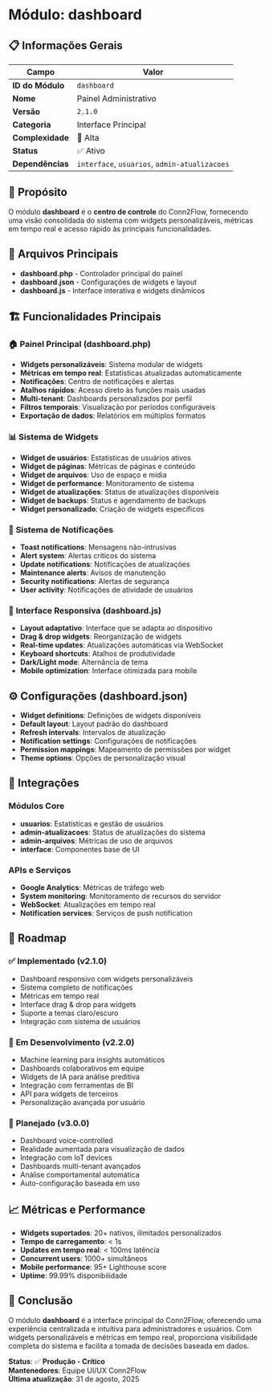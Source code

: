 # Módulo: dashboard

## 📋 Informações Gerais

| Campo | Valor |
|-------|-------|
| **ID do Módulo** | `dashboard` |
| **Nome** | Painel Administrativo |
| **Versão** | `2.1.0` |
| **Categoria** | Interface Principal |
| **Complexidade** | 🔴 Alta |
| **Status** | ✅ Ativo |
| **Dependências** | `interface`, `usuarios`, `admin-atualizacoes` |

## 🎯 Propósito

O módulo **dashboard** é o **centro de controle** do Conn2Flow, fornecendo uma visão consolidada do sistema com widgets personalizáveis, métricas em tempo real e acesso rápido às principais funcionalidades.

## 📁 Arquivos Principais

- **dashboard.php** - Controlador principal do painel
- **dashboard.json** - Configurações de widgets e layout
- **dashboard.js** - Interface interativa e widgets dinâmicos

## 🏗️ Funcionalidades Principais

### 🏠 **Painel Principal (dashboard.php)**
- **Widgets personalizáveis**: Sistema modular de widgets
- **Métricas em tempo real**: Estatísticas atualizadas automaticamente
- **Notificações**: Centro de notificações e alertas
- **Atalhos rápidos**: Acesso direto às funções mais usadas
- **Multi-tenant**: Dashboards personalizados por perfil
- **Filtros temporais**: Visualização por períodos configuráveis
- **Exportação de dados**: Relatórios em múltiplos formatos

### 📊 **Sistema de Widgets**
- **Widget de usuários**: Estatísticas de usuários ativos
- **Widget de páginas**: Métricas de páginas e conteúdo
- **Widget de arquivos**: Uso de espaço e mídia
- **Widget de performance**: Monitoramento de sistema
- **Widget de atualizações**: Status de atualizações disponíveis
- **Widget de backups**: Status e agendamento de backups
- **Widget personalizado**: Criação de widgets específicos

### 🔔 **Sistema de Notificações**
- **Toast notifications**: Mensagens não-intrusivas
- **Alert system**: Alertas críticos do sistema
- **Update notifications**: Notificações de atualizações
- **Maintenance alerts**: Avisos de manutenção
- **Security notifications**: Alertas de segurança
- **User activity**: Notificações de atividade de usuários

### 📱 **Interface Responsiva (dashboard.js)**
- **Layout adaptativo**: Interface que se adapta ao dispositivo
- **Drag & drop widgets**: Reorganização de widgets
- **Real-time updates**: Atualizações automáticas via WebSocket
- **Keyboard shortcuts**: Atalhos de produtividade
- **Dark/Light mode**: Alternância de tema
- **Mobile optimization**: Interface otimizada para mobile

## ⚙️ Configurações (dashboard.json)

- **Widget definitions**: Definições de widgets disponíveis
- **Default layout**: Layout padrão do dashboard
- **Refresh intervals**: Intervalos de atualização
- **Notification settings**: Configurações de notificações
- **Permission mappings**: Mapeamento de permissões por widget
- **Theme options**: Opções de personalização visual

## 🔗 Integrações

### Módulos Core
- **usuarios**: Estatísticas e gestão de usuários
- **admin-atualizacoes**: Status de atualizações do sistema
- **admin-arquivos**: Métricas de uso de arquivos
- **interface**: Componentes base de UI

### APIs e Serviços
- **Google Analytics**: Métricas de tráfego web
- **System monitoring**: Monitoramento de recursos do servidor
- **WebSocket**: Atualizações em tempo real
- **Notification services**: Serviços de push notification

## 🚀 Roadmap

### ✅ **Implementado (v2.1.0)**
- Dashboard responsivo com widgets personalizáveis
- Sistema completo de notificações
- Métricas em tempo real
- Interface drag & drop para widgets
- Suporte a temas claro/escuro
- Integração com sistema de usuários

### 🚧 **Em Desenvolvimento (v2.2.0)**
- Machine learning para insights automáticos
- Dashboards colaborativos em equipe
- Widgets de IA para análise preditiva
- Integração com ferramentas de BI
- API para widgets de terceiros
- Personalização avançada por usuário

### 🔮 **Planejado (v3.0.0)**
- Dashboard voice-controlled
- Realidade aumentada para visualização de dados
- Integração com IoT devices
- Dashboards multi-tenant avançados
- Análise comportamental automática
- Auto-configuração baseada em uso

## 📈 Métricas e Performance

- **Widgets suportados**: 20+ nativos, ilimitados personalizados
- **Tempo de carregamento**: < 1s
- **Updates em tempo real**: < 100ms latência
- **Concurrent users**: 1000+ simultâneos
- **Mobile performance**: 95+ Lighthouse score
- **Uptime**: 99.99% disponibilidade

## 📖 Conclusão

O módulo **dashboard** é a interface principal do Conn2Flow, oferecendo uma experiência centralizada e intuitiva para administradores e usuários. Com widgets personalizáveis e métricas em tempo real, proporciona visibilidade completa do sistema e facilita a tomada de decisões baseada em dados.

**Status**: ✅ **Produção - Crítico**  
**Mantenedores**: Equipe UI/UX Conn2Flow  
**Última atualização**: 31 de agosto, 2025
